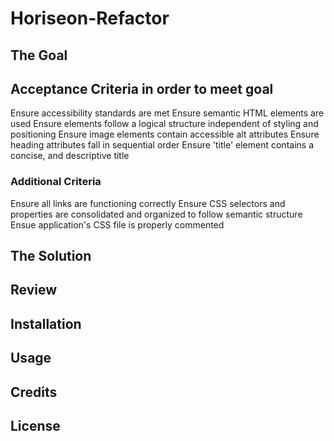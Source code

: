 # Horiseon-Refactor

## The Goal

## Acceptance Criteria in order to meet goal
Ensure accessibility standards are met
Ensure semantic HTML elements are used
Ensure elements follow a logical structure independent of styling and positioning
Ensure image elements contain accessible alt attributes
Ensure heading attributes fall in sequential order
Ensure 'title' element contains a concise, and descriptive title

### Additional Criteria
Ensure all links are functioning correctly
Ensure CSS selectors and properties are consolidated and organized to follow semantic structure
Ensue application's CSS file is properly commented

## The Solution

## Review

## Installation

## Usage

## Credits

## License
